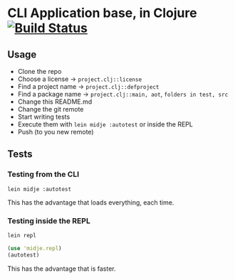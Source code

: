 # CLI Application base, in Clojure [![Build Status](https://travis-ci.org/alvarogarcia7/cli-app-base-clojure.svg?branch=master)](https://travis-ci.org/alvarogarcia7/cli-app-base-clojure)

## Usage

* Clone the repo
* Choose a license -> ``project.clj::license``
* Find a project name  -> ``project.clj::defproject``
* Find a package name  -> ``project.clj::main, aot``, ``folders in test, src``
* Change this README.md
* Change the git remote
* Start writing tests
* Execute them with ``lein midje :autotest`` or inside the REPL
* Push (to you new remote)


## Tests

### Testing from the CLI

``lein midje :autotest``

This has the advantage that loads everything, each time.

### Testing inside the REPL

```bash
lein repl
```

```clojure
(use 'midje.repl)
(autotest)
```

This has the advantage that is faster.

